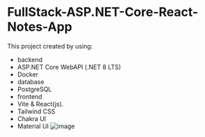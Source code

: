 # FullStack-ASP.NET-Core-React-Notes-App
This project created by using:
- backend
-    ASP.NET Core WebAPI (.NET 8 LTS)
-    Docker
- database
-    PostgreSQL
- frontend
-    Vite & React(js).
-    Tailwind CSS
-    Chakra UI
-    Material UI
![image](https://github.com/user-attachments/assets/2b17ed98-aa1a-4ece-877c-ac9a4a1d681c)
